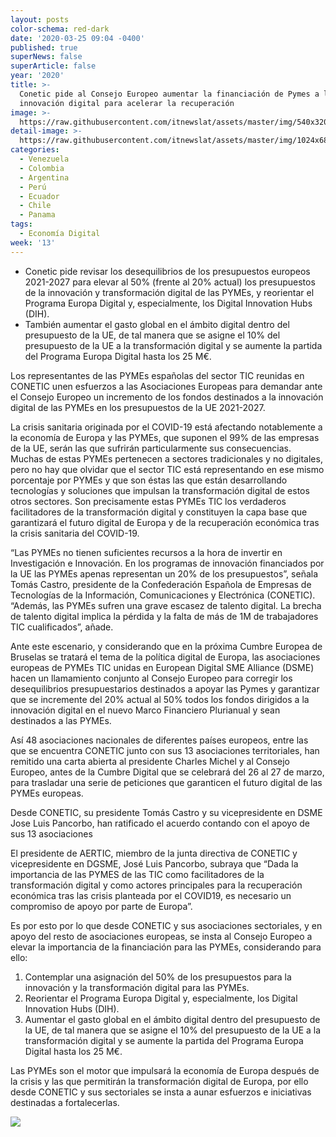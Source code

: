 ```yaml
---
layout: posts
color-schema: red-dark
date: '2020-03-25 09:04 -0400'
published: true
superNews: false
superArticle: false
year: '2020'
title: >-
  Conetic pide al Consejo Europeo aumentar la financiación de Pymes a la
  innovación digital para acelerar la recuperación
image: >-
  https://raw.githubusercontent.com/itnewslat/assets/master/img/540x320/Conectic-p.jpg
detail-image: >-
  https://raw.githubusercontent.com/itnewslat/assets/master/img/1024x680/Conectic-g.jpg
categories:
  - Venezuela
  - Colombia
  - Argentina
  - Perú
  - Ecuador
  - Chile
  - Panama
tags:
  - Economía Digital
week: '13'
---
```


- Conetic pide revisar los desequilibrios de los presupuestos europeos 2021-2027 para elevar al 50% (frente al 20% actual) los presupuestos de la innovación y transformación digital de las PYMEs, y reorientar el Programa Europa Digital y, especialmente, los Digital Innovation Hubs (DIH).
- También aumentar el gasto global en el ámbito digital dentro del presupuesto de la UE, de tal manera que se asigne el 10% del presupuesto de la UE a la transformación digital y se aumente la partida del Programa Europa Digital hasta los 25 M€. 

Los representantes de las PYMEs españolas del sector TIC reunidas en CONETIC unen esfuerzos a las Asociaciones Europeas para demandar ante el Consejo Europeo un incremento de los fondos destinados a la innovación digital de las PYMEs en los presupuestos de la UE 2021-2027. 

La crisis sanitaria originada por el COVID-19 está afectando notablemente a la economía de Europa y las PYMEs, que suponen el 99% de las empresas de la UE, serán las que sufrirán particularmente sus consecuencias. Muchas de estas PYMEs pertenecen a sectores tradicionales y no digitales, pero no hay que olvidar que el sector TIC está representando en ese mismo porcentaje por PYMEs y que son éstas las que están desarrollando tecnologías y soluciones que impulsan la transformación digital de estos otros sectores. Son precisamente estas PYMEs TIC los verdaderos facilitadores de la transformación digital y constituyen la capa base que garantizará el futuro digital de Europa y de la recuperación económica tras la crisis sanitaria del COVID-19.

“Las PYMEs no tienen suficientes recursos a la hora de invertir en Investigación e Innovación. En los programas de innovación financiados por la UE las PYMEs apenas representan un 20% de los presupuestos”, señala Tomás Castro, presidente de la Confederación Española de Empresas de Tecnologías de la Información, Comunicaciones y Electrónica (CONETIC). “Además, las PYMEs sufren una grave escasez de talento digital. La brecha de talento digital implica la pérdida y la falta de más de 1M de trabajadores TIC cualificados”, añade. 

Ante este escenario, y considerando que en la próxima Cumbre Europea de Bruselas se tratará el tema de la política digital de Europa, las asociaciones europeas de PYMEs TIC unidas en European Digital SME Alliance (DSME) hacen un llamamiento conjunto al Consejo Europeo para corregir los desequilibrios presupuestarios destinados a apoyar las Pymes y garantizar que se incremente del 20% actual al  50% todos los fondos dirigidos a la innovación digital en el nuevo Marco Financiero Plurianual y sean destinados a las PYMEs. 

Así 48 asociaciones nacionales de diferentes países europeos, entre las que se encuentra CONETIC junto con sus 13 asociaciones territoriales, han remitido una carta abierta al presidente Charles Michel y al Consejo Europeo, antes de la Cumbre Digital que se celebrará del 26 al 27 de marzo, para trasladar una serie de peticiones que garanticen el futuro digital de las PYMEs europeas.

Desde CONETIC, su presidente Tomás Castro y su vicepresidente en DSME Jose Luis Pancorbo, han ratificado el acuerdo contando con el apoyo de sus 13 asociaciones 

El presidente de AERTIC, miembro de la junta directiva de CONETIC y vicepresidente en DGSME, José Luis Pancorbo, subraya que “Dada la importancia de las PYMES  de las TIC como facilitadores de la transformación digital y como actores principales para la recuperación económica tras las crisis planteada por el COVID19, es necesario un compromiso de apoyo por parte de Europa”. 

Es por esto por lo que desde CONETIC y sus asociaciones sectoriales, y en apoyo del resto de asociaciones europeas, se insta al Consejo Europeo a elevar la importancia de la financiación para las PYMEs, considerando para ello:

1. Contemplar una asignación del 50% de los presupuestos para la innovación y la transformación digital para las PYMEs.
1. Reorientar el Programa Europa Digital y, especialmente, los Digital Innovation Hubs (DIH).
1. Aumentar el gasto global en el ámbito digital dentro del presupuesto de la UE, de tal manera que se asigne el 10% del presupuesto de la UE a la transformación digital y se aumente la partida del Programa Europa Digital hasta los 25 M€.


Las PYMEs son el motor que impulsará la economía de Europa después de la crisis y las que permitirán la transformación digital de Europa, por ello desde CONETIC y sus sectoriales se insta a aunar esfuerzos e iniciativas destinadas a fortalecerlas.

<img src="https://tracker.metricool.com/c3po.jpg?hash=56f88a41e39ab42c063cc51676587a04"/>